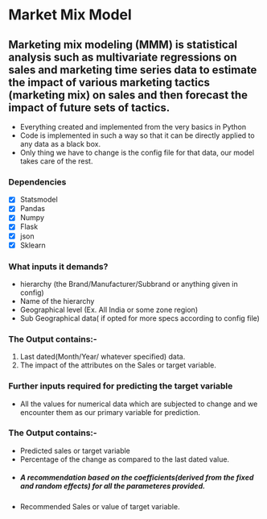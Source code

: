 # Market Mix Model 

## Marketing mix modeling (MMM) is statistical analysis such as multivariate regressions on sales and marketing time series data to estimate the impact of various marketing tactics (marketing mix) on sales and then forecast the impact of future sets of tactics.

- Everything created and implemented from the very basics in Python 
- Code is implemented in such a way so that it can be directly applied to any data as a black box.
- Only thing we have to change is the config file for that data, our model takes care of the rest.

### Dependencies
- [x] Statsmodel
- [x] Pandas
- [x] Numpy 
- [x] Flask
- [x] json
- [x] Sklearn

### What inputs it demands?
- hierarchy (the Brand/Manufacturer/Subbrand or anything given in config)
- Name of the hierarchy
- Geographical level (Ex. All India or some zone region)
- Sub Geographical data( if opted for more specs according to config file)

### The Output contains:-
1. Last dated(Month/Year/ whatever specified) data.
2. The impact of the attributes on the Sales or target variable.

### Further inputs required for predicting the target variable
- All the values for numerical data which are subjected to change and we encounter them as our primary variable for prediction.

### The Output contains:-
- Predicted sales or target variable
- Percentage of the change as compared to the last dated value.
- ##### A recommendation based on the coefficients(derived from the fixed and random effects) for all the parameteres provided.
- Recommended Sales or value of target variable.
